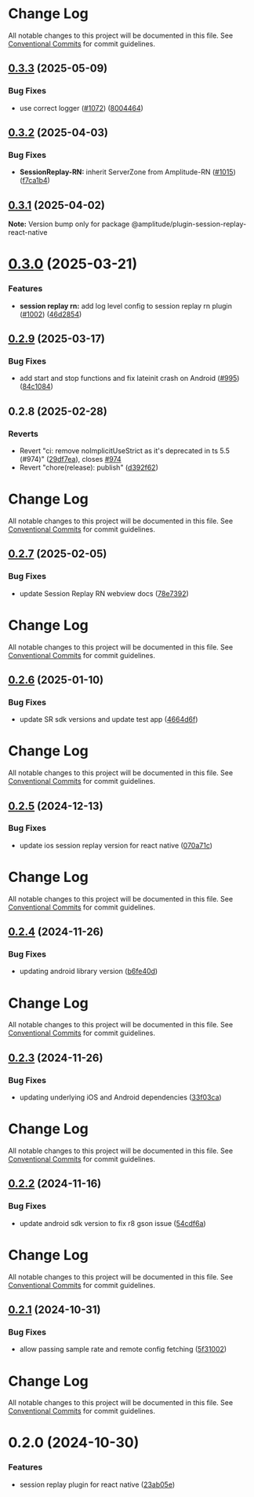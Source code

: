 # Change Log

All notable changes to this project will be documented in this file.
See [Conventional Commits](https://conventionalcommits.org) for commit guidelines.

## [0.3.3](https://github.com/amplitude/Amplitude-TypeScript/compare/@amplitude/plugin-session-replay-react-native@0.3.2...@amplitude/plugin-session-replay-react-native@0.3.3) (2025-05-09)


### Bug Fixes

* use correct logger ([#1072](https://github.com/amplitude/Amplitude-TypeScript/issues/1072)) ([8004464](https://github.com/amplitude/Amplitude-TypeScript/commit/8004464cf8f3263a53966954ff9335f517c201db))





## [0.3.2](https://github.com/amplitude/Amplitude-TypeScript/compare/@amplitude/plugin-session-replay-react-native@0.3.1...@amplitude/plugin-session-replay-react-native@0.3.2) (2025-04-03)


### Bug Fixes

* **SessionReplay-RN:** inherit ServerZone from Amplitude-RN ([#1015](https://github.com/amplitude/Amplitude-TypeScript/issues/1015)) ([f7ca1b4](https://github.com/amplitude/Amplitude-TypeScript/commit/f7ca1b4e5c49f7f2d17b3ff383d37804ef4ca352))





## [0.3.1](https://github.com/amplitude/Amplitude-TypeScript/compare/@amplitude/plugin-session-replay-react-native@0.3.0...@amplitude/plugin-session-replay-react-native@0.3.1) (2025-04-02)

**Note:** Version bump only for package @amplitude/plugin-session-replay-react-native





# [0.3.0](https://github.com/amplitude/Amplitude-TypeScript/compare/@amplitude/plugin-session-replay-react-native@0.2.9...@amplitude/plugin-session-replay-react-native@0.3.0) (2025-03-21)


### Features

* **session replay rn:** add log level config to session replay rn plugin ([#1002](https://github.com/amplitude/Amplitude-TypeScript/issues/1002)) ([46d2854](https://github.com/amplitude/Amplitude-TypeScript/commit/46d2854cb8126ca0d67d7345c060ce3060a1d322))





## [0.2.9](https://github.com/amplitude/Amplitude-TypeScript/compare/@amplitude/plugin-session-replay-react-native@0.2.8...@amplitude/plugin-session-replay-react-native@0.2.9) (2025-03-17)


### Bug Fixes

* add start and stop functions and fix lateinit crash on Android ([#995](https://github.com/amplitude/Amplitude-TypeScript/issues/995)) ([84c1084](https://github.com/amplitude/Amplitude-TypeScript/commit/84c1084fb38b2bedd5ccf344a7d0fa44a011bc29))





## 0.2.8 (2025-02-28)


### Reverts

* Revert "ci: remove noImplicitUseStrict as it's deprecated in ts 5.5 (#974)" ([29df7ea](https://github.com/amplitude/Amplitude-TypeScript/commit/29df7ea187a414ddbd1894f89f996a67a3c5c36c)), closes [#974](https://github.com/amplitude/Amplitude-TypeScript/issues/974)
* Revert "chore(release): publish" ([d392f62](https://github.com/amplitude/Amplitude-TypeScript/commit/d392f6290b8bb4dd955d6e6f20b00191679489c4))





# Change Log

All notable changes to this project will be documented in this file. See
[Conventional Commits](https://conventionalcommits.org) for commit guidelines.

## [0.2.7](https://github.com/amplitude/Amplitude-TypeScript/compare/@amplitude/plugin-session-replay-react-native@0.2.6...@amplitude/plugin-session-replay-react-native@0.2.7) (2025-02-05)

### Bug Fixes

- update Session Replay RN webview docs
  ([78e7392](https://github.com/amplitude/Amplitude-TypeScript/commit/78e73922a1045a334b0b1563e9804b12ba1baa35))

# Change Log

All notable changes to this project will be documented in this file. See
[Conventional Commits](https://conventionalcommits.org) for commit guidelines.

## [0.2.6](https://github.com/amplitude/Amplitude-TypeScript/compare/@amplitude/plugin-session-replay-react-native@0.2.5...@amplitude/plugin-session-replay-react-native@0.2.6) (2025-01-10)

### Bug Fixes

- update SR sdk versions and update test app
  ([4664d6f](https://github.com/amplitude/Amplitude-TypeScript/commit/4664d6f7cdff61884519b42422eb8595770ad42b))

# Change Log

All notable changes to this project will be documented in this file. See
[Conventional Commits](https://conventionalcommits.org) for commit guidelines.

## [0.2.5](https://github.com/amplitude/Amplitude-TypeScript/compare/@amplitude/plugin-session-replay-react-native@0.2.4...@amplitude/plugin-session-replay-react-native@0.2.5) (2024-12-13)

### Bug Fixes

- update ios session replay version for react native
  ([070a71c](https://github.com/amplitude/Amplitude-TypeScript/commit/070a71c7e93f8dd9a83999bb3f60f87c7460b1b1))

# Change Log

All notable changes to this project will be documented in this file. See
[Conventional Commits](https://conventionalcommits.org) for commit guidelines.

## [0.2.4](https://github.com/amplitude/Amplitude-TypeScript/compare/@amplitude/plugin-session-replay-react-native@0.2.3...@amplitude/plugin-session-replay-react-native@0.2.4) (2024-11-26)

### Bug Fixes

- updating android library version
  ([b6fe40d](https://github.com/amplitude/Amplitude-TypeScript/commit/b6fe40d187fa1e8e9723bfedb2f67aa52f298bcb))

# Change Log

All notable changes to this project will be documented in this file. See
[Conventional Commits](https://conventionalcommits.org) for commit guidelines.

## [0.2.3](https://github.com/amplitude/Amplitude-TypeScript/compare/@amplitude/plugin-session-replay-react-native@0.2.2...@amplitude/plugin-session-replay-react-native@0.2.3) (2024-11-26)

### Bug Fixes

- updating underlying iOS and Android dependencies
  ([33f03ca](https://github.com/amplitude/Amplitude-TypeScript/commit/33f03ca8e3f824cae767495e7c52ab5f7de02ac4))

# Change Log

All notable changes to this project will be documented in this file. See
[Conventional Commits](https://conventionalcommits.org) for commit guidelines.

## [0.2.2](https://github.com/amplitude/Amplitude-TypeScript/compare/@amplitude/plugin-session-replay-react-native@0.2.1...@amplitude/plugin-session-replay-react-native@0.2.2) (2024-11-16)

### Bug Fixes

- update android sdk version to fix r8 gson issue
  ([54cdf6a](https://github.com/amplitude/Amplitude-TypeScript/commit/54cdf6a56caa94b6fe5493923febf131fea54872))

# Change Log

All notable changes to this project will be documented in this file. See
[Conventional Commits](https://conventionalcommits.org) for commit guidelines.

## [0.2.1](https://github.com/amplitude/Amplitude-TypeScript/compare/@amplitude/plugin-session-replay-react-native@0.2.0...@amplitude/plugin-session-replay-react-native@0.2.1) (2024-10-31)

### Bug Fixes

- allow passing sample rate and remote config fetching
  ([5f31002](https://github.com/amplitude/Amplitude-TypeScript/commit/5f310022e97d78dcd9500b7849ffc2cbd5616572))

# Change Log

All notable changes to this project will be documented in this file. See
[Conventional Commits](https://conventionalcommits.org) for commit guidelines.

# 0.2.0 (2024-10-30)

### Features

- session replay plugin for react native
  ([23ab05e](https://github.com/amplitude/Amplitude-TypeScript/commit/23ab05e5ae8bdc76dddd272aface9783d410f299))
